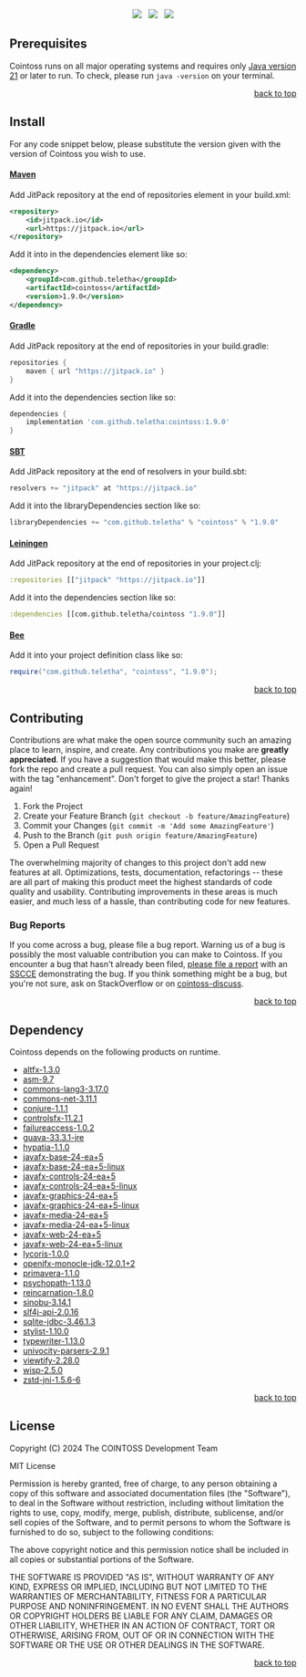 <p align="center">
    <a href="https://docs.oracle.com/en/java/javase/21/"><img src="https://img.shields.io/badge/Java-Release%2021-green"/></a>
    <span>&nbsp;</span>
    <a href="https://jitpack.io/#teletha/cointoss"><img src="https://img.shields.io/jitpack/v/github/teletha/cointoss?label=Repository&color=green"></a>
    <span>&nbsp;</span>
    <a href="https://teletha.github.io/cointoss"><img src="https://img.shields.io/website.svg?down_color=red&down_message=CLOSE&label=Official%20Site&up_color=green&up_message=OPEN&url=https%3A%2F%2Fteletha.github.io%2Fcointoss"></a>
</p>







## Prerequisites
Cointoss runs on all major operating systems and requires only [Java version 21](https://docs.oracle.com/en/java/javase/21/) or later to run.
To check, please run `java -version` on your terminal.
<p align="right"><a href="#top">back to top</a></p>

## Install
For any code snippet below, please substitute the version given with the version of Cointoss you wish to use.
#### [Maven](https://maven.apache.org/)
Add JitPack repository at the end of repositories element in your build.xml:
```xml
<repository>
    <id>jitpack.io</id>
    <url>https://jitpack.io</url>
</repository>
```
Add it into in the dependencies element like so:
```xml
<dependency>
    <groupId>com.github.teletha</groupId>
    <artifactId>cointoss</artifactId>
    <version>1.9.0</version>
</dependency>
```
#### [Gradle](https://gradle.org/)
Add JitPack repository at the end of repositories in your build.gradle:
```gradle
repositories {
    maven { url "https://jitpack.io" }
}
```
Add it into the dependencies section like so:
```gradle
dependencies {
    implementation 'com.github.teletha:cointoss:1.9.0'
}
```
#### [SBT](https://www.scala-sbt.org/)
Add JitPack repository at the end of resolvers in your build.sbt:
```scala
resolvers += "jitpack" at "https://jitpack.io"
```
Add it into the libraryDependencies section like so:
```scala
libraryDependencies += "com.github.teletha" % "cointoss" % "1.9.0"
```
#### [Leiningen](https://leiningen.org/)
Add JitPack repository at the end of repositories in your project.clj:
```clj
:repositories [["jitpack" "https://jitpack.io"]]
```
Add it into the dependencies section like so:
```clj
:dependencies [[com.github.teletha/cointoss "1.9.0"]]
```
#### [Bee](https://teletha.github.io/bee)
Add it into your project definition class like so:
```java
require("com.github.teletha", "cointoss", "1.9.0");
```
<p align="right"><a href="#top">back to top</a></p>


## Contributing
Contributions are what make the open source community such an amazing place to learn, inspire, and create. Any contributions you make are **greatly appreciated**.
If you have a suggestion that would make this better, please fork the repo and create a pull request. You can also simply open an issue with the tag "enhancement".
Don't forget to give the project a star! Thanks again!

1. Fork the Project
2. Create your Feature Branch (`git checkout -b feature/AmazingFeature`)
3. Commit your Changes (`git commit -m 'Add some AmazingFeature'`)
4. Push to the Branch (`git push origin feature/AmazingFeature`)
5. Open a Pull Request

The overwhelming majority of changes to this project don't add new features at all. Optimizations, tests, documentation, refactorings -- these are all part of making this product meet the highest standards of code quality and usability.
Contributing improvements in these areas is much easier, and much less of a hassle, than contributing code for new features.

### Bug Reports
If you come across a bug, please file a bug report. Warning us of a bug is possibly the most valuable contribution you can make to Cointoss.
If you encounter a bug that hasn't already been filed, [please file a report](https://github.com/teletha/cointoss/issues/new) with an [SSCCE](http://sscce.org/) demonstrating the bug.
If you think something might be a bug, but you're not sure, ask on StackOverflow or on [cointoss-discuss](https://github.com/teletha/cointoss/discussions).
<p align="right"><a href="#top">back to top</a></p>


## Dependency
Cointoss depends on the following products on runtime.
* [altfx-1.3.0](https://mvnrepository.com/artifact/com.github.teletha/altfx/1.3.0)
* [asm-9.7](https://mvnrepository.com/artifact/org.ow2.asm/asm/9.7)
* [commons-lang3-3.17.0](https://mvnrepository.com/artifact/org.apache.commons/commons-lang3/3.17.0)
* [commons-net-3.11.1](https://mvnrepository.com/artifact/commons-net/commons-net/3.11.1)
* [conjure-1.1.1](https://mvnrepository.com/artifact/com.github.teletha/conjure/1.1.1)
* [controlsfx-11.2.1](https://mvnrepository.com/artifact/org.controlsfx/controlsfx/11.2.1)
* [failureaccess-1.0.2](https://mvnrepository.com/artifact/com.google.guava/failureaccess/1.0.2)
* [guava-33.3.1-jre](https://mvnrepository.com/artifact/com.google.guava/guava/33.3.1-jre)
* [hypatia-1.1.0](https://mvnrepository.com/artifact/com.github.teletha/hypatia/1.1.0)
* [javafx-base-24-ea+5](https://mvnrepository.com/artifact/org.openjfx/javafx-base/24-ea+5)
* [javafx-base-24-ea+5-linux](https://mvnrepository.com/artifact/org.openjfx/javafx-base/24-ea+5)
* [javafx-controls-24-ea+5](https://mvnrepository.com/artifact/org.openjfx/javafx-controls/24-ea+5)
* [javafx-controls-24-ea+5-linux](https://mvnrepository.com/artifact/org.openjfx/javafx-controls/24-ea+5)
* [javafx-graphics-24-ea+5](https://mvnrepository.com/artifact/org.openjfx/javafx-graphics/24-ea+5)
* [javafx-graphics-24-ea+5-linux](https://mvnrepository.com/artifact/org.openjfx/javafx-graphics/24-ea+5)
* [javafx-media-24-ea+5](https://mvnrepository.com/artifact/org.openjfx/javafx-media/24-ea+5)
* [javafx-media-24-ea+5-linux](https://mvnrepository.com/artifact/org.openjfx/javafx-media/24-ea+5)
* [javafx-web-24-ea+5](https://mvnrepository.com/artifact/org.openjfx/javafx-web/24-ea+5)
* [javafx-web-24-ea+5-linux](https://mvnrepository.com/artifact/org.openjfx/javafx-web/24-ea+5)
* [lycoris-1.0.0](https://mvnrepository.com/artifact/com.github.teletha/lycoris/1.0.0)
* [openjfx-monocle-jdk-12.0.1+2](https://mvnrepository.com/artifact/org.testfx/openjfx-monocle/jdk-12.0.1+2)
* [primavera-1.1.0](https://mvnrepository.com/artifact/com.github.teletha/primavera/1.1.0)
* [psychopath-1.13.0](https://mvnrepository.com/artifact/com.github.teletha/psychopath/1.13.0)
* [reincarnation-1.8.0](https://mvnrepository.com/artifact/com.github.teletha/reincarnation/1.8.0)
* [sinobu-3.14.1](https://mvnrepository.com/artifact/com.github.teletha/sinobu/3.14.1)
* [slf4j-api-2.0.16](https://mvnrepository.com/artifact/org.slf4j/slf4j-api/2.0.16)
* [sqlite-jdbc-3.46.1.3](https://mvnrepository.com/artifact/org.xerial/sqlite-jdbc/3.46.1.3)
* [stylist-1.10.0](https://mvnrepository.com/artifact/com.github.teletha/stylist/1.10.0)
* [typewriter-1.13.0](https://mvnrepository.com/artifact/com.github.teletha/typewriter/1.13.0)
* [univocity-parsers-2.9.1](https://mvnrepository.com/artifact/com.univocity/univocity-parsers/2.9.1)
* [viewtify-2.28.0](https://mvnrepository.com/artifact/com.github.teletha/viewtify/2.28.0)
* [wisp-2.5.0](https://mvnrepository.com/artifact/com.coreoz/wisp/2.5.0)
* [zstd-jni-1.5.6-6](https://mvnrepository.com/artifact/com.github.luben/zstd-jni/1.5.6-6)
<p align="right"><a href="#top">back to top</a></p>


## License
Copyright (C) 2024 The COINTOSS Development Team

MIT License

Permission is hereby granted, free of charge, to any person obtaining a copy
of this software and associated documentation files (the "Software"), to deal
in the Software without restriction, including without limitation the rights
to use, copy, modify, merge, publish, distribute, sublicense, and/or sell
copies of the Software, and to permit persons to whom the Software is
furnished to do so, subject to the following conditions:

The above copyright notice and this permission notice shall be included in all
copies or substantial portions of the Software.

THE SOFTWARE IS PROVIDED "AS IS", WITHOUT WARRANTY OF ANY KIND, EXPRESS OR
IMPLIED, INCLUDING BUT NOT LIMITED TO THE WARRANTIES OF MERCHANTABILITY,
FITNESS FOR A PARTICULAR PURPOSE AND NONINFRINGEMENT. IN NO EVENT SHALL THE
AUTHORS OR COPYRIGHT HOLDERS BE LIABLE FOR ANY CLAIM, DAMAGES OR OTHER
LIABILITY, WHETHER IN AN ACTION OF CONTRACT, TORT OR OTHERWISE, ARISING FROM,
OUT OF OR IN CONNECTION WITH THE SOFTWARE OR THE USE OR OTHER DEALINGS IN THE
SOFTWARE.
<p align="right"><a href="#top">back to top</a></p>